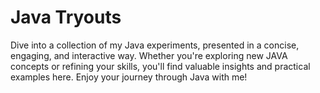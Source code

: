 # Java Tryouts

Dive into a collection of my Java experiments, presented in a concise, engaging, and interactive way.
Whether you're exploring new JAVA concepts or refining your skills, you'll find valuable insights and practical examples here.
Enjoy your journey through Java with me!

